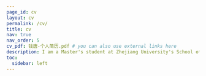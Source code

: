 ```yaml
---
page_id: cv
layout: cv
permalink: /cv/
title: cv
nav: true
nav_order: 5
cv_pdf: 钱唐-个人简历.pdf # you can also use external links here
description: I am a Master's student at Zhejiang University's School of Computer Science and Technology, specializing in database systems with a focus on distributed indexing and similarity search in high-dimensional spaces. My research contributes to advancing efficient data retrieval techniques for modern computational challenges. This CV outlines my academic background, research publications, technical skills, and academic achievements, including the Huawei Elite Scholarship and first prize in the 2024 CCF China Database Competition. Please feel free to download the PDF version of my CV using the button above or explore the detailed sections below.
toc:
  sidebar: left
---
```


